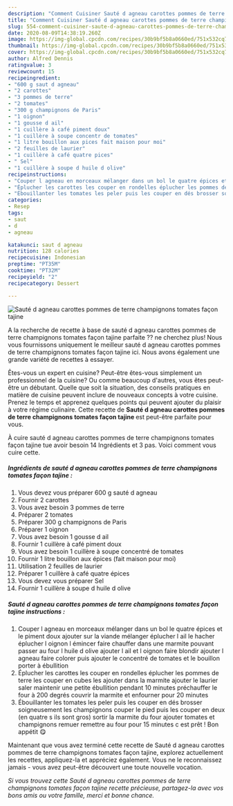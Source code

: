 ```yaml
---
description: "Comment Cuisiner Sauté d agneau carottes pommes de terre champignons tomates façon tajine"
title: "Comment Cuisiner Sauté d agneau carottes pommes de terre champignons tomates façon tajine"
slug: 554-comment-cuisiner-saute-d-agneau-carottes-pommes-de-terre-champignons-tomates-facon-tajine
date: 2020-08-09T14:38:19.260Z
image: https://img-global.cpcdn.com/recipes/30b9bf5b8a0660ed/751x532cq70/saute-d-agneau-carottes-pommes-de-terre-champignons-tomates-facon-tajine-photo-principale-de-la-recette.jpg
thumbnail: https://img-global.cpcdn.com/recipes/30b9bf5b8a0660ed/751x532cq70/saute-d-agneau-carottes-pommes-de-terre-champignons-tomates-facon-tajine-photo-principale-de-la-recette.jpg
cover: https://img-global.cpcdn.com/recipes/30b9bf5b8a0660ed/751x532cq70/saute-d-agneau-carottes-pommes-de-terre-champignons-tomates-facon-tajine-photo-principale-de-la-recette.jpg
author: Alfred Dennis
ratingvalue: 3
reviewcount: 15
recipeingredient:
- "600 g saut d agneau"
- "2 carottes"
- "3 pommes de terre"
- "2 tomates"
- "300 g champignons de Paris"
- "1 oignon"
- "1 gousse d ail"
- "1 cuillère à café piment doux"
- "1 cuillère à soupe concentr de tomates"
- "1 litre bouillon aux pices fait maison pour moi"
- "2 feuilles de laurier"
- "1 cuillère à café quatre pices"
- " Sel"
- "1 cuillère à soupe d huile d olive"
recipeinstructions:
- "Couper l agneau en morceaux mélanger dans un bol le quatre épices et le piment doux ajouter sur la viande mélanger éplucher l ail le hacher éplucher l oignon l émincer faire chauffer dans une marmite pouvant passer au four l huile d olive ajouter l ail et l oignon faire blondir ajouter l agneau faire colorer puis ajouter le concentré de tomates et le bouillon porter à ébullition"
- "Éplucher les carottes les couper en rondelles éplucher les pommes de terre les couper en cubes les ajouter dans la marmite ajouter le laurier saler maintenir une petite ébullition pendant 10 minutes préchauffer le four à 200 degrés couvrir la marmite et enfourner pour 20 minutes"
- "Ébouillanter les tomates les peler puis les couper en dés brosser soigneusement les champignons couper le pied puis les couper en deux (en quatre s ils sont gros) sortir la marmite du four ajouter tomates et champignons remuer remettre au four pour 15 minutes c est prêt ! Bon appétit 😋"
categories:
- Resep
tags:
- saut
- d
- agneau

katakunci: saut d agneau 
nutrition: 128 calories
recipecuisine: Indonesian
preptime: "PT35M"
cooktime: "PT32M"
recipeyield: "2"
recipecategory: Dessert

---
```



![Sauté d agneau carottes pommes de terre champignons tomates façon tajine](https://img-global.cpcdn.com/recipes/30b9bf5b8a0660ed/751x532cq70/saute-d-agneau-carottes-pommes-de-terre-champignons-tomates-facon-tajine-photo-principale-de-la-recette.jpg)

A la recherche de recette à base de sauté d agneau carottes pommes de terre champignons tomates façon tajine parfaite ?? ne cherchez plus! Nous vous fournissons uniquement le meilleur sauté d agneau carottes pommes de terre champignons tomates façon tajine ici. Nous avons également une grande variété de recettes à essayer.

Êtes-vous un expert en cuisine? Peut-être êtes-vous simplement un professionnel de la cuisine? Ou comme beaucoup d'autres, vous êtes peut-être un débutant. Quelle que soit la situation, des conseils pratiques en matière de cuisine peuvent inclure de nouveaux concepts à votre cuisine. Prenez le temps et apprenez quelques points qui peuvent ajouter du plaisir à votre régime culinaire. Cette recette de <strong> Sauté d agneau carottes pommes de terre champignons tomates façon tajine </strong> est peut-être parfaite pour vous.

<!--inarticleads1-->

À cuire sauté d agneau carottes pommes de terre champignons tomates façon tajine tue avoir besoin 14 Ingrédients et 3 pas. Voici comment vous cuire cette.

##### Ingrédients de sauté d agneau carottes pommes de terre champignons tomates façon tajine :

1. Vous devez vous préparer 600 g sauté d agneau
1. Fournir 2 carottes
1. Vous avez besoin 3 pommes de terre
1. Préparer 2 tomates
1. Préparer 300 g champignons de Paris
1. Préparer 1 oignon
1. Vous avez besoin 1 gousse d ail
1. Fournir 1 cuillère à café piment doux
1. Vous avez besoin 1 cuillère à soupe concentré de tomates
1. Fournir 1 litre bouillon aux épices (fait maison pour moi)
1. Utilisation 2 feuilles de laurier
1. Préparer 1 cuillère à café quatre épices
1. Vous devez vous préparer  Sel
1. Fournir 1 cuillère à soupe d huile d olive




<!--inarticleads2-->

##### Sauté d agneau carottes pommes de terre champignons tomates façon tajine instructions :

1. Couper l agneau en morceaux mélanger dans un bol le quatre épices et le piment doux ajouter sur la viande mélanger éplucher l ail le hacher éplucher l oignon l émincer faire chauffer dans une marmite pouvant passer au four l huile d olive ajouter l ail et l oignon faire blondir ajouter l agneau faire colorer puis ajouter le concentré de tomates et le bouillon porter à ébullition
1. Éplucher les carottes les couper en rondelles éplucher les pommes de terre les couper en cubes les ajouter dans la marmite ajouter le laurier saler maintenir une petite ébullition pendant 10 minutes préchauffer le four à 200 degrés couvrir la marmite et enfourner pour 20 minutes
1. Ébouillanter les tomates les peler puis les couper en dés brosser soigneusement les champignons couper le pied puis les couper en deux (en quatre s ils sont gros) sortir la marmite du four ajouter tomates et champignons remuer remettre au four pour 15 minutes c est prêt ! Bon appétit 😋




<!--inarticleads1-->

<p>
Maintenant que vous avez terminé cette recette de Sauté d agneau carottes pommes de terre champignons tomates façon tajine, explorez actuellement les recettes, appliquez-la et appréciez également. Vous ne le reconnaissez jamais - vous avez peut-être découvert une toute nouvelle vocation.
</p>

<p>
<i>Si vous trouvez cette Sauté d agneau carottes pommes de terre champignons tomates façon tajine recette précieuse, partagez-la avec vos bons amis ou votre famille, merci et bonne chance.</i>
</p>
